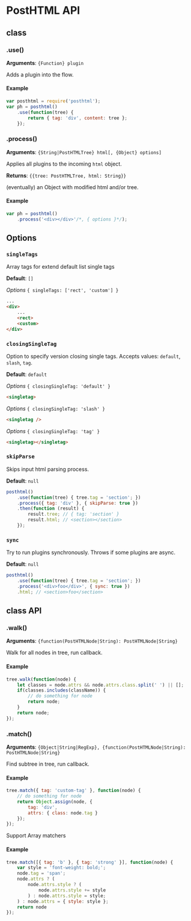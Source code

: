 # PostHTML API
## class
### .use()
**Arguments**: `{Function} plugin`

Adds a plugin into the flow.

#### Example

```js
var posthtml = require('posthtml');
var ph = posthtml()
    .use(function(tree) {
        return { tag: 'div', content: tree };
    });
```

### .process()
**Arguments**: `{String|PostHTMLTree} html[, {Object} options]`

Applies all plugins to the incoming `html` object.

**Returns**: `{{tree: PostHTMLTree, html: String}}`

(eventually) an Object with modified html and/or tree.

#### Example

```js
var ph = posthtml()
    .process('<div></div>'/*, { options }*/);
```

## Options
### `singleTags`
Array tags for extend default list single tags

**Default**: `[]`

_Options_ `{ singleTags: ['rect', 'custom'] }`

```html
...
<div>
    ...
    <rect>
    <custom>
</div>
```

### `closingSingleTag`
Option to specify version closing single tags. Accepts values: `default`, `slash`, `tag`.

**Default**: `default`

_Options_ `{ closingSingleTag: 'default' }`

```html
<singletag>
```

_Options_ `{ closingSingleTag: 'slash' }`

```html
<singletag />
```

_Options_ `{ closingSingleTag: 'tag' }`

```html
<singletag></singletag>
```

### `skipParse`
Skips input html parsing process.

**Default**: `null`

```js
posthtml()
    .use(function(tree) { tree.tag = 'section'; })
    .process({ tag: 'div' }, { skipParse: true })
    .then(function (result) {
        result.tree; // { tag: 'section' }
        result.html; // <section></section>
    });
```

### `sync`
Try to run plugins synchronously. Throws if some plugins are async.

**Default**: `null`

```js
posthtml()
    .use(function(tree) { tree.tag = 'section'; })
    .process('<div>foo</div>', { sync: true })
    .html; // <section>foo</section>
```

## class API
### .walk()
**Arguments**: `{function(PostHTMLNode|String): PostHTMLNode|String}`

Walk for all nodes in tree, run callback.

#### Example

```js
tree.walk(function(node) {
    let classes = node.attrs && node.attrs.class.split(' ') || [];
    if(classes.includes(className)) {
        // do something for node
        return node;
    }
    return node;
});
```

### .match()
**Arguments**: `{Object|String|RegExp}, {function(PostHTMLNode|String): PostHTMLNode|String}`

Find subtree in tree, run callback.

#### Example

```js
tree.match({ tag: 'custom-tag' }, function(node) {
    // do something for node
    return Object.assign(node, {
        tag: 'div',
        attrs: { class: node.tag }
    });
});
```

Support Array matchers

#### Example

```js
tree.match([{ tag: 'b' }, { tag: 'strong' }], function(node) {
    var style = 'font-weight: bold;';
    node.tag = 'span';
    node.attrs ? (
        node.attrs.style ? (
            node.attrs.style += style
        ) : node.attrs.style = style;
    ) : node.attrs = { style: style };
    return node
});
```

